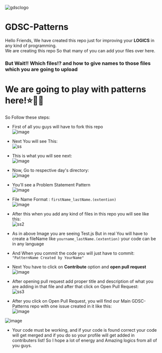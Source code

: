 

![gdsclogo](https://user-images.githubusercontent.com/61585443/191570767-0f698f28-fc75-4faa-96d0-cbaf93864100.png)

# GDSC-Patterns

  Hello Friends, We have created this repo just for improving your <b>LOGICS</b> in any kind of programming.<br>
  We are creating this repo So that many of you can add your files over here.<br>
  
 
  
###  But  Wait!! Which files!? and how to give names to those files which you are going to upload
# We are going to play with patterns here!⭐🎉🥳 
So Follow these steps:


*  First of all you guys will have to fork this repo<br>
   ![image](https://user-images.githubusercontent.com/61585443/191572268-9944733d-9f63-42a0-9001-df8aadbd91a4.png)

*  Next You will see This: <br>
  ![ss](https://user-images.githubusercontent.com/61585443/191573114-28580dcb-9ba6-4ed5-882d-b2642500a23d.png)

*  This is what you will see next:<br>
![image](https://user-images.githubusercontent.com/72162692/191766823-4127d499-cadc-4d3b-a653-392b3b1ae9fd.png)

*  Now, Go to respective day's directory:<br>
![image](https://user-images.githubusercontent.com/72162692/191767850-78895812-eb94-410b-80cb-683136fced35.png)

*  You'll see a Problem Statement Pattern<br>
![image](https://user-images.githubusercontent.com/72162692/191770037-73d1f8d0-e000-48b0-8c80-ec26cb35abf5.png)

*  File Name Format : `firstName_lastName.(extention)`<br>
![image](https://user-images.githubusercontent.com/72162692/191771108-2b2e0bc9-3ae5-43c7-bc4b-5a14e95a29a6.png)

*  After this when you add any kind of files in this repo you will see like this:<br>
![ss2](https://user-images.githubusercontent.com/61585443/191574579-dbe263e6-0ae3-42ee-a954-e9af04760ab5.png)

* As in above Image you are seeing Test.js But in real You will have to create a fileName like `yourname_lastName.(extention)` your code can be in any language
* And When you commit the code you will just have to commit:  `"PatternName Created by YourName"`

* Next You have to click on <b>Contribute</b> option and <b>open pull request</b> <br>
![image](https://user-images.githubusercontent.com/61585443/191575025-d445c5fb-97b4-4ec9-b15f-87275ae83f10.png)

* After opening pull request add proper title and description of what you are adding in that file  and after that click on Open Pull Request: <br>
![ss3](https://user-images.githubusercontent.com/61585443/191575851-a82470e5-43bd-476e-ad4e-17e440c1eff2.png)

* After you click on Open Pull Request, you will find our Main GDSC-Patterns repo with one issue created in it like this:<br>
![image](https://user-images.githubusercontent.com/61585443/191576347-93d00cd7-a346-41c0-9225-834228456b34.png)

![image](https://user-images.githubusercontent.com/61585443/191576845-74b63d86-4653-4f22-987d-7b589231fefc.png)

* Your code must be working, and if your code is found correct your code will get merged and if you do so your profile will get added in contributers list! So I hope a lot of energy and Amazing logics from all of you guys.



   
